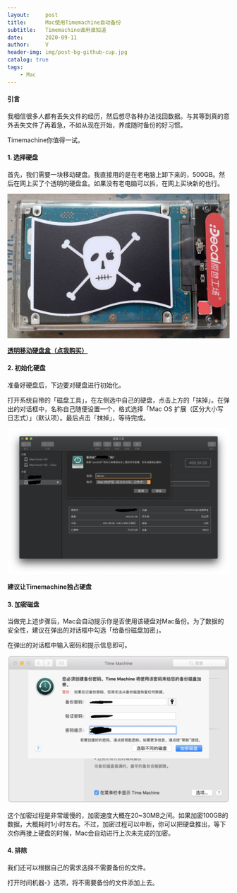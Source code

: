 ```yaml
---
layout:     post
title:      Mac使用Timemachine自动备份
subtitle:   Timemachine谁用谁知道
date:       2020-09-11
author:     V
header-img: img/post-bg-github-cup.jpg
catalog: true
tags:
    - Mac
---
```


#### 引言

我相信很多人都有丢失文件的经历，然后想尽各种办法找回数据。与其等到真的意外丢失文件了再着急，不如从现在开始，养成随时备份的好习惯。

Timemachine你值得一试。

#### 1. 选择硬盘

首先，我们需要一块移动硬盘。我直接用的是在老电脑上卸下来的，500GB。然后在网上买了个透明的硬盘盒。如果没有老电脑可以拆，在网上买块新的也行。

![](/img/Timemachine/1.jpeg)

**[透明移动硬盘盒（点我购买）](https://union-click.jd.com/jdc?e=&p=AyIGZRtfEAQTBVwdWh0yFgBSHV4UBhQAUhJrUV1KWQorAlBHU0VeBUVNR0ZbSkdETlcNVQtHRVNSUVNLXANBRA1XB14DS10cQQVYD21XHgNSHF0QAxYBUhxSJXxqfCVIC3AAdwFPcyx2fRJkIU1BfUQeC2UaaxUDEwRWHVgRChs3ZRtcJUN8B1QaWRcBFgZlGmsVBhoPXB1SFQUVA1ceaxICGzdVH1wRABcGXBtdFGxTRAcrayUBIjdlG2sWMlBpVxxcFgVGBlRLXkECFwFRHVIVBkJUBh5dRwMaDlVJCBAyEAZUH1I%3D)**

#### 2. 初始化硬盘

准备好硬盘后，下边要对硬盘进行初始化。

打开系统自带的「磁盘工具」，在左侧选中自己的硬盘，点击上方的「抹掉」。在弹出的对话框中，名称自己随便设置一个，格式选择「Mac OS 扩展（区分大小写 日志式）」（默认项）。最后点击「抹掉」，等待完成。

![](/img/Timemachine/2.png)

**建议让Timemachine独占硬盘**

#### 3. 加密磁盘

当做完上述步骤后，Mac会自动提示你是否使用该硬盘对Mac备份。为了数据的安全性，建议在弹出的对话框中勾选「给备份磁盘加密」。

在弹出的对话框中输入密码和提示信息即可。

![](/img/Timemachine/4.png)

这个加密过程是非常缓慢的，加密速度大概在20~30MB之间。如果加密100GB的数据，大概耗时1小时左右。不过，加密过程可以中断，你可以把硬盘推出，等下次你再接上硬盘的时候，Mac会自动进行上次未完成的加密。

#### 4. 排除

我们还可以根据自己的需求选择不需要备份的文件。

打开时间机器-》选项，将不需要备份的文件添加上去。





